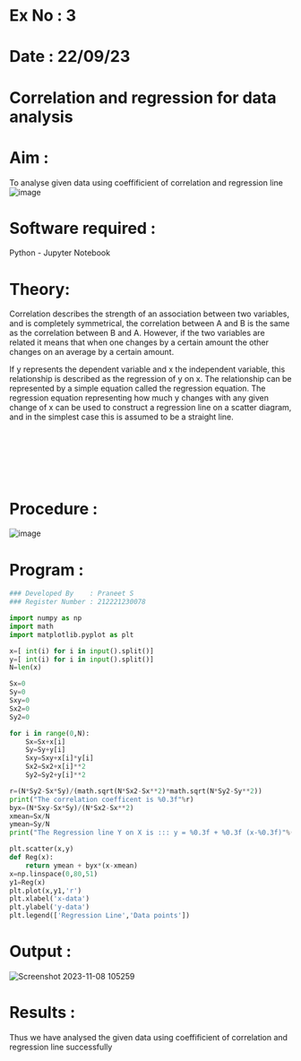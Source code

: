 # Ex No : 3
# Date : 22/09/23
# Correlation and regression for data analysis
# Aim : 

To analyse given data using coeffificient of correlation and regression line
![image](https://user-images.githubusercontent.com/104613195/168224136-d6b64e64-7d3d-4775-9337-c8f96fe41f2d.png)


# Software required :  

Python - Jupyter Notebook

# Theory:

Correlation describes the strength of an association between two variables, and is completely symmetrical, the correlation between A and B is the same as the correlation between B and A. However, if the two variables are related it means that when one changes by a certain amount the other changes on an average by a certain amount.  

If y represents the dependent variable and x the independent variable, this relationship is described as the regression of y on x. The relationship can be represented by a simple equation called the regression equation. The regression equation representing how much y changes with any given change of x can be used to construct a regression line on a scatter diagram, and in the simplest case this is assumed to be a straight line.

<br>
<br>
<br>
<br>
<br>

# Procedure :

![image](https://user-images.githubusercontent.com/104613195/168225866-ac8f6610-bdc3-4ac2-a24e-2b24ba08e189.png)

# Program :
```python
### Developed By    : Praneet S
### Register Number : 212221230078
```
```python
import numpy as np
import math
import matplotlib.pyplot as plt

x=[ int(i) for i in input().split()]
y=[ int(i) for i in input().split()]
N=len(x)

Sx=0
Sy=0
Sxy=0
Sx2=0
Sy2=0

for i in range(0,N):
    Sx=Sx+x[i]
    Sy=Sy+y[i]
    Sxy=Sxy+x[i]*y[i]
    Sx2=Sx2+x[i]**2
    Sy2=Sy2+y[i]**2

r=(N*Sy2-Sx*Sy)/(math.sqrt(N*Sx2-Sx**2)*math.sqrt(N*Sy2-Sy**2))
print("The correlation coefficent is %0.3f"%r)
byx=(N*Sxy-Sx*Sy)/(N*Sx2-Sx**2)
xmean=Sx/N
ymean=Sy/N
print("The Regression line Y on X is ::: y = %0.3f + %0.3f (x-%0.3f)"%(ymean,byx,xmean))

plt.scatter(x,y)
def Reg(x):
    return ymean + byx*(x-xmean)
x=np.linspace(0,80,51)
y1=Reg(x)
plt.plot(x,y1,'r')
plt.xlabel('x-data')
plt.ylabel('y-data')
plt.legend(['Regression Line','Data points'])
```


# Output : 
![Screenshot 2023-11-08 105259](https://github.com/Praneet002/Correlation_Regression/assets/94308200/08365c88-1d54-44e7-9ae6-50dd628dadca)

# Results :
Thus we have analysed the given data using coeffificient of correlation and regression line successfully
